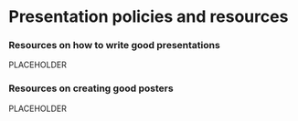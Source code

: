 # Presentation policies and resources

### Resources on how to write good presentations
PLACEHOLDER

### Resources on creating good posters
PLACEHOLDER
